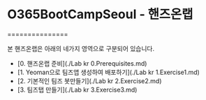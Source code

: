 # O365BootCampSeoul - 핸즈온랩
===============

본 핸즈온랩은 아래의 네가지 영역으로 구분되어 있습니다.

- [0. 핸즈온랩 준비](./Lab kr 0.Prerequisites.md)
- [1. Yeoman으로 팀즈앱 생성하여 배포하기](./Lab kr 1.Exercise1.md)  
- [2. 기본적인 팀즈 봇만들기](./Lab kr 2.Exercise2.md)
- [3. 팀즈탭 만들기](./Lab kr 3.Exercise3.md)
